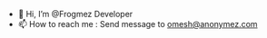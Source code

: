 - 👋 Hi, I’m @Frogmez Developer
- 📫 How to reach me : Send message to omesh@anonymez.com

<!---
Frogmez/Frogmez is a ✨ special ✨ repository because its `README.md` (this file) appears on your GitHub profile.
You can click the Preview link to take a look at your changes.
--->
